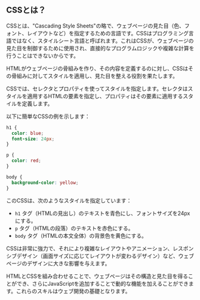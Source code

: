 ## CSSとは？
CSSとは、"Cascading Style Sheets"の略で、ウェブページの見た目（色、フォント、レイアウトなど）を指定するための言語です。CSSはプログラミング言語ではなく、スタイルシート言語と呼ばれます。これはCSSが、ウェブページの見た目を制御するために使用され、直接的なプログラムロジックや複雑な計算を行うことはできないからです。

HTMLがウェブページの骨組みを作り、その内容を定義するのに対し、CSSはその骨組みに対してスタイルを適用し、見た目を整える役割を果たします。

CSSでは、セレクタとプロパティを使ってスタイルを指定します。セレクタはスタイルを適用するHTMLの要素を指定し、プロパティはその要素に適用するスタイルを定義します。

以下に簡単なCSSの例を示します：

```css
h1 {
  color: blue;
  font-size: 24px;
}

p {
  color: red;
}

body {
  background-color: yellow;
}
```

このCSSは、次のようなスタイルを指定しています：

- `h1` タグ（HTMLの見出し）のテキストを青色にし、フォントサイズを24pxにする。
- `p` タグ（HTMLの段落）のテキストを赤色にする。
- `body` タグ（HTMLの本文全体）の背景色を黄色にする。

CSSは非常に強力で、それにより複雑なレイアウトやアニメーション、レスポンシブデザイン（画面サイズに応じてレイアウトが変わるデザイン）など、ウェブページのデザインに大きな影響を与えます。

HTMLとCSSを組み合わせることで、ウェブページはその構造と見た目を得ることができ、さらにJavaScriptを追加することで動的な機能を加えることができます。これらのスキルはウェブ開発の基礎となります。
